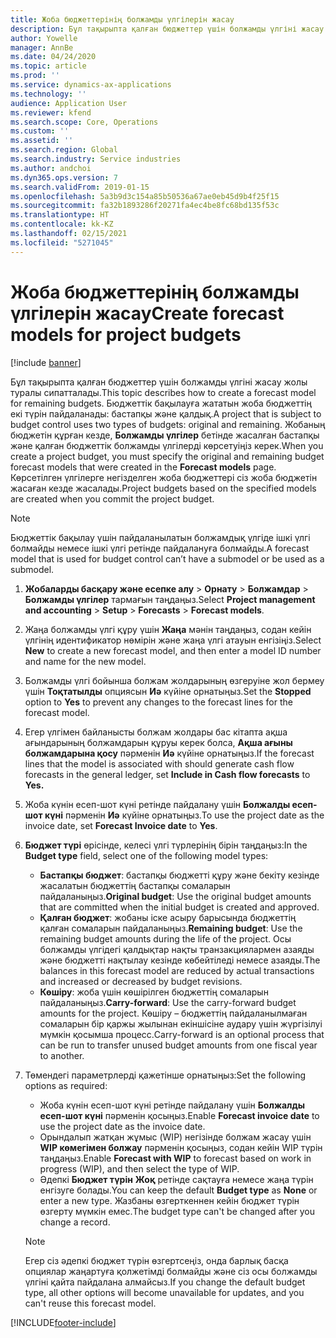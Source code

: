```yaml
---
title: Жоба бюджеттерінің болжамды үлгілерін жасау
description: Бұл тақырыпта қалған бюджеттер үшін болжамды үлгіні жасау жолы туралы сипатталады.
author: Yowelle
manager: AnnBe
ms.date: 04/24/2020
ms.topic: article
ms.prod: ''
ms.service: dynamics-ax-applications
ms.technology: ''
audience: Application User
ms.reviewer: kfend
ms.search.scope: Core, Operations
ms.custom: ''
ms.assetid: ''
ms.search.region: Global
ms.search.industry: Service industries
ms.author: andchoi
ms.dyn365.ops.version: 7
ms.search.validFrom: 2019-01-15
ms.openlocfilehash: 5a3b9d3c154a85b50536a67ae0eb45d9b4f25f15
ms.sourcegitcommit: fa32b1893286f20271fa4ec4be8fc68bd135f53c
ms.translationtype: HT
ms.contentlocale: kk-KZ
ms.lasthandoff: 02/15/2021
ms.locfileid: "5271045"
---
```

# <a name="create-forecast-models-for-project-budgets"></a><span data-ttu-id="aa6da-103">Жоба бюджеттерінің болжамды үлгілерін жасау</span><span class="sxs-lookup"><span data-stu-id="aa6da-103">Create forecast models for project budgets</span></span> 

[!include [banner](../includes/banner.md)]

<span data-ttu-id="aa6da-104">Бұл тақырыпта қалған бюджеттер үшін болжамды үлгіні жасау жолы туралы сипатталады.</span><span class="sxs-lookup"><span data-stu-id="aa6da-104">This topic describes how to create a forecast model for remaining budgets.</span></span> <span data-ttu-id="aa6da-105">Бюджеттік бақылауға жататын жоба бюджеттің екі түрін пайдаланады: бастапқы және қалдық.</span><span class="sxs-lookup"><span data-stu-id="aa6da-105">A project that is subject to budget control uses two types of budgets: original and remaining.</span></span> <span data-ttu-id="aa6da-106">Жобаның бюджетін құрған кезде, **Болжамды үлгілер** бетінде жасалған бастапқы және қалған бюджеттік болжамды үлгілерді көрсетуіңіз керек.</span><span class="sxs-lookup"><span data-stu-id="aa6da-106">When you create a project budget, you must specify the original and remaining budget forecast models that were created in the **Forecast models** page.</span></span> <span data-ttu-id="aa6da-107">Көрсетілген үлгілерге негізделген жоба бюджеттері сіз жоба бюджетін жасаған кезде жасалады.</span><span class="sxs-lookup"><span data-stu-id="aa6da-107">Project budgets based on the specified models are created when you commit the project budget.</span></span>

> [!NOTE]
> <span data-ttu-id="aa6da-108">Бюджеттік бақылау үшін пайдаланылатын болжамдық үлгіде ішкі үлгі болмайды немесе ішкі үлгі ретінде пайдалануға болмайды.</span><span class="sxs-lookup"><span data-stu-id="aa6da-108">A forecast model that is used for budget control can’t have a submodel or be used as a submodel.</span></span>

1. <span data-ttu-id="aa6da-109">**Жобаларды басқару және есепке алу** > **Орнату** > **Болжамдар**  > **Болжамды үлгілер** тармағын таңдаңыз.</span><span class="sxs-lookup"><span data-stu-id="aa6da-109">Select **Project management and accounting** > **Setup** > **Forecasts**  > **Forecast models**.</span></span>
2. <span data-ttu-id="aa6da-110">Жаңа болжамды үлгі құру үшін **Жаңа** мәнін таңдаңыз, содан кейін үлгінің идентификатор нөмірін және жаңа үлгі атауын енгізіңіз.</span><span class="sxs-lookup"><span data-stu-id="aa6da-110">Select **New** to create a new forecast model, and then enter a model ID number and name for the new model.</span></span> 
3. <span data-ttu-id="aa6da-111">Болжамды үлгі бойынша болжам жолдарының өзгеруіне жол бермеу үшін **Тоқтатылды** опциясын **Иә** күйіне орнатыңыз.</span><span class="sxs-lookup"><span data-stu-id="aa6da-111">Set the **Stopped** option to **Yes** to prevent any changes to the forecast lines for the forecast model.</span></span> 
4. <span data-ttu-id="aa6da-112">Егер үлгімен байланысты болжам жолдары бас кітапта ақша ағындарының болжамдарын құруы керек болса, **Ақша ағыны болжамдарына қосу** пәрменін **Иә** күйіне орнатыңыз.</span><span class="sxs-lookup"><span data-stu-id="aa6da-112">If the forecast lines that the model is associated with should generate cash flow forecasts in the general ledger, set **Include in Cash flow forecasts** to **Yes.**</span></span> 
5. <span data-ttu-id="aa6da-113">Жоба күнін есеп-шот күні ретінде пайдалану үшін **Болжалды есеп-шот күні** пәрменін **Иә** күйіне орнатыңыз.</span><span class="sxs-lookup"><span data-stu-id="aa6da-113">To use the project date as the invoice date, set **Forecast Invoice date** to **Yes**.</span></span> 
6. <span data-ttu-id="aa6da-114">**Бюджет түрі** өрісінде, келесі үлгі түрлерінің бірін таңдаңыз:</span><span class="sxs-lookup"><span data-stu-id="aa6da-114">In the **Budget type** field, select one of the following model types:</span></span>

   - <span data-ttu-id="aa6da-115">**Бастапқы бюджет**: бастапқы бюджетті құру және бекіту кезінде жасалатын бюджеттің бастапқы сомаларын пайдаланыңыз.</span><span class="sxs-lookup"><span data-stu-id="aa6da-115">**Original budget**: Use the original budget amounts that are committed when the initial budget is created and approved.</span></span>
   - <span data-ttu-id="aa6da-116">**Қалған бюджет**: жобаны іске асыру барысында бюджеттің қалған сомаларын пайдаланыңыз.</span><span class="sxs-lookup"><span data-stu-id="aa6da-116">**Remaining budget**: Use the remaining budget amounts during the life of the project.</span></span> <span data-ttu-id="aa6da-117">Осы болжамды үлгідегі қалдықтар нақты транзакциялармен азаяды және бюджетті нақтылау кезінде көбейтіледі немесе азаяды.</span><span class="sxs-lookup"><span data-stu-id="aa6da-117">The balances in this forecast model are reduced by actual transactions and increased or decreased by budget revisions.</span></span>
   - <span data-ttu-id="aa6da-118">**Көшіру**: жоба үшін көшірілген бюджеттің сомаларын пайдаланыңыз.</span><span class="sxs-lookup"><span data-stu-id="aa6da-118">**Carry-forward**: Use the carry-forward budget amounts for the project.</span></span> <span data-ttu-id="aa6da-119">Көшіру – бюджеттің пайдаланылмаған сомаларын бір қаржы жылынан екіншісіне аудару үшін жүргізілуі мүмкін қосымша процесс.</span><span class="sxs-lookup"><span data-stu-id="aa6da-119">Carry-forward is an optional process that can be run to transfer unused budget amounts from one fiscal year to another.</span></span>

7. <span data-ttu-id="aa6da-120">Төмендегі параметрлерді қажетінше орнатыңыз:</span><span class="sxs-lookup"><span data-stu-id="aa6da-120">Set the following options as required:</span></span>

   - <span data-ttu-id="aa6da-121">Жоба күнін есеп-шот күні ретінде пайдалану үшін **Болжалды есеп-шот күні** пәрменін қосыңыз.</span><span class="sxs-lookup"><span data-stu-id="aa6da-121">Enable **Forecast invoice date** to use the project date as the invoice date.</span></span>
   - <span data-ttu-id="aa6da-122">Орындалып жатқан жұмыс (WIP) негізінде болжам жасау үшін **WIP көмегімен болжау** пәрменін қосыңыз, содан кейін WIP түрін таңдаңыз.</span><span class="sxs-lookup"><span data-stu-id="aa6da-122">Enable **Forecast with WIP** to forecast based on work in progress (WIP), and then select the type of WIP.</span></span> 
   - <span data-ttu-id="aa6da-123">Әдепкі **Бюджет түрін** **Жоқ** ретінде сақтауға немесе жаңа түрін енгізуге болады.</span><span class="sxs-lookup"><span data-stu-id="aa6da-123">You can keep the default **Budget type** as **None** or enter a new type.</span></span> <span data-ttu-id="aa6da-124">Жазбаны өзгерткеннен кейін бюджет түрін өзгерту мүмкін емес.</span><span class="sxs-lookup"><span data-stu-id="aa6da-124">The budget type can't be changed after you change a record.</span></span>     
    > [!NOTE]
    > <span data-ttu-id="aa6da-125">Егер сіз әдепкі бюджет түрін өзгертсеңіз, онда барлық басқа опциялар жаңартуға қолжетімді болмайды және сіз осы болжамды үлгіні қайта пайдалана алмайсыз.</span><span class="sxs-lookup"><span data-stu-id="aa6da-125">If you change the default budget type, all other options will become unavailable for updates, and you can't reuse this forecast model.</span></span> 
   


 



[!INCLUDE[footer-include](../includes/footer-banner.md)]